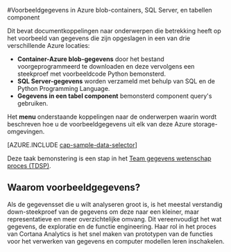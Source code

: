 <properties 
    pageTitle="Voorbeeldgegevens in Azure blob-containers, SQL Server, en component tabellen | Microsoft Azure" 
    description="Het verkennen van gegevens die zijn opgeslagen in verschillende Azure enviromnents." 
    services="machine-learning" 
    documentationCenter="" 
    authors="bradsev" 
    manager="jhubbard" 
    editor="cgronlun" />

<tags 
    ms.service="machine-learning" 
    ms.workload="data-services" 
    ms.tgt_pltfrm="na" 
    ms.devlang="na" 
    ms.topic="article" 
    ms.date="09/19/2016" 
    ms.author="fashah;garye;bradsev" /> 

#<a name="heading"></a>Voorbeeldgegevens in Azure blob-containers, SQL Server, en tabellen component

Dit bevat documentkoppelingen naar onderwerpen die betrekking heeft op het voorbeeld van gegevens die zijn opgeslagen in een van drie verschillende Azure locaties:

- **Container-Azure blob-gegevens** door het bestand voorgeprogrammeerd te downloaden en deze vervolgens een steekproef met voorbeeldcode Python bemonsterd.
- **SQL Server-gegevens** worden verzameld met behulp van SQL en de Python Programming Language. 
- **Gegevens in een tabel component** bemonsterd component query's gebruiken.

Het **menu** onderstaande koppelingen naar de onderwerpen waarin wordt beschreven hoe u de voorbeeldgegevens uit elk van deze Azure storage-omgevingen. 

[AZURE.INCLUDE [cap-sample-data-selector](../../includes/cap-sample-data-selector.md)]

Deze taak bemonstering is een stap in het [Team gegevens wetenschap proces (TDSP)](https://azure.microsoft.com/documentation/learning-paths/cortana-analytics-process/).

## <a name="why-sample-data"></a>Waarom voorbeeldgegevens?

Als de gegevensset die u wilt analyseren groot is, is het meestal verstandig down-steekproef van de gegevens om deze naar een kleiner, maar representatieve en meer overzichtelijke omvang. Dit vereenvoudigt het wat gegevens, de exploratie en de functie engineering. Haar rol in het proces van Cortana Analytics is het snel maken van prototypen van de functies voor het verwerken van gegevens en computer modellen leren inschakelen.



